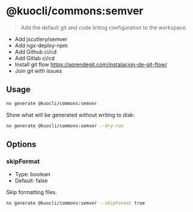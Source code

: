 # @kuocli/commons:semver

> Add the default git and code linting configuration to the workspace.

- Add jscutlery/semver
- Add ngx-deploy-npm
- Add Github ci/cd
- Add Gitlab ci/cd
- Install git flow
  https://aprendegit.com/instalacion-de-git-flow/
- Join git with issues

## Usage

```bash
nx generate @kuocli/commons:semver
```

Show what will be generated without writing to disk:

```bash
nx generate @kuocli/commons:semver --dry-run
```

## Options

### skipFormat

- Type: boolean
- Default: false

Skip formatting files.

```bash
nx generate @kuocli/commons:semver --skipFormat true
```
